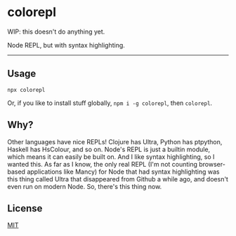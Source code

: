 # colorepl

WIP: this doesn't do anything yet.

Node REPL, but with syntax highlighting.

--------

## Usage

`npx colorepl`

Or, if you like to install stuff globally, `npm i -g colorepl`, then `colorepl`.

## Why?

Other languages have nice REPLs! Clojure has Ultra, Python has ptpython, Haskell
has HsColour, and so on. Node's REPL is just a builtin module, which means it
can easily be built on. And I like syntax highlighting, so I wanted this. As far
as I know, the only real REPL (I'm not counting browser-based applications like
Mancy) for Node that had syntax highlighting was this thing called Ultra that
disappeared from Github a while ago, and doesn't even run on modern Node. So,
there's this thing now.

## License

[MIT](./LICENSE.md)
